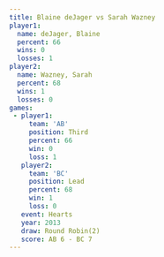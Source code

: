 ```yaml
---
title: Blaine deJager vs Sarah Wazney
player1:               
  name: deJager, Blaine
  percent: 66          
  wins: 0              
  losses: 1            
player2:               
  name: Wazney, Sarah  
  percent: 68          
  wins: 1              
  losses: 0            
games:
 - player1:         
     team: 'AB'     
     position: Third
     percent: 66    
     win: 0         
     loss: 1        
   player2:        
     team: 'BC'    
     position: Lead
     percent: 68   
     win: 1        
     loss: 0       
   event: Hearts       
   year: 2013          
   draw: Round Robin(2)
   score: AB 6 - BC 7  
---
```

